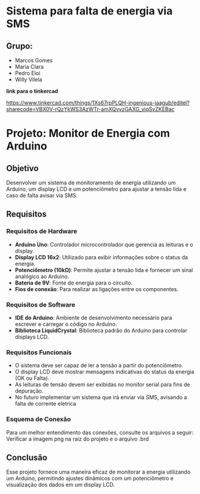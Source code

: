 <h1>Sistema para falta de energia via SMS</h1>

<h2>Grupo:</h2>
<ul>
  <li>Marcos Gomes</li>
  <li>Maria Clara</li>
  <li>Pedro Eloi</li>
  <li>Willy Vilela</li>
</ul>

<strong>link para o tinkercad</strong>

<a>https://www.tinkercad.com/things/1Xs67rpPLQH-ingenious-jaagub/editel?sharecode=VBX0V-rQzYkWS3AzWTr-amXQvvzGAXG_yiqSvZKEBac</a>

# Projeto: Monitor de Energia com Arduino

## Objetivo
Desenvolver um sistema de monitoramento de energia utilizando um Arduino, um display LCD e um potenciômetro para ajustar a tensão lida e caso de falta avisar via SMS.

## Requisitos
### Requisitos de Hardware
- **Arduino Uno**: Controlador microcontrolador que gerencia as leituras e o display.
- **Display LCD 16x2**: Utilizado para exibir informações sobre o status da energia.
- **Potenciômetro (10kΩ)**: Permite ajustar a tensão lida e fornecer um sinal analógico ao Arduino.
- **Bateria de 9V**: Fonte de energia para o circuito.
- **Fios de conexão**: Para realizar as ligações entre os componentes.

### Requisitos de Software
- **IDE do Arduino**: Ambiente de desenvolvimento necessário para escrever e carregar o código no Arduino.
- **Biblioteca LiquidCrystal**: Biblioteca padrão do Arduino para controlar displays LCD.

### Requisitos Funcionais
- O sistema deve ser capaz de ler a tensão a partir do potenciômetro.
- O display LCD deve mostrar mensagens indicativas do status da energia (OK ou Falta).
- As leituras de tensão devem ser exibidas no monitor serial para fins de depuração.
- No futuro implementar um sistema que irá enviar via SMS, avisando a falta de corrente eletrica

### Esquema de Conexão
Para um melhor entendimento das conexões, consulte os arquivos a seguir:
Verificar a imagem png na raiz do projeto e o arquivo .brd

## Conclusão
Esse projeto fornece uma maneira eficaz de monitorar a energia utilizando um Arduino, permitindo ajustes dinâmicos com um potenciômetro e visualização dos dados em um display LCD.

